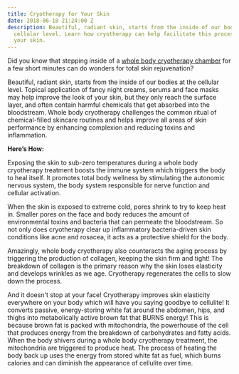 ```yaml
---
title: Cryotherapy for Your Skin
date: 2018-06-18 21:24:00 Z
description: Beautiful, radiant skin, starts from the inside of our bodies at the
  cellular level. Learn how cryotherapy can help facilitate this process and improve
  your skin.
---
```


Did you know that stepping inside of a [whole body cryotherapy chamber](/cryotherapy) for a few short minutes can do wonders for total skin rejuvenation? 

Beautiful, radiant skin, starts from the inside of our bodies at the cellular level. Topical application of fancy night creams, serums and face masks may help improve the look of your skin, but they only reach the surface layer, and often contain harmful chemicals that get absorbed into the bloodstream. Whole body cryotherapy challenges the common ritual of chemical-filled skincare routines and helps improve all areas of skin performance by enhancing complexion and reducing toxins and inflammation. 

**Here’s How:**

Exposing the skin to sub-zero temperatures during a whole body cryotherapy treatment boosts the immune system which triggers the body to heal itself. It promotes total body wellness by stimulating the autonomic nervous system, the body system responsible for nerve function and cellular activation. 

When the skin is exposed to extreme cold, pores shrink to try to keep heat in. Smaller pores on the face and body reduces the amount of environmental toxins and bacteria that can permeate the bloodstream. So not only does cryotherapy clear up inflammatory bacteria-driven skin conditions like acne and rosacea, it acts as a protective shield for the body. 

Amazingly, whole body cryotherapy also counteracts the aging process by triggering the production of collagen, keeping the skin firm and tight! The breakdown of collagen is the primary reason why the skin loses elasticity and develops wrinkles as we age. Cryotherapy regenerates the cells to slow down the process. 

And it doesn't stop at your face! Cryotherapy improves skin elasticity everywhere on your body which will have you saying goodbye to cellulite! It converts passive, energy-storing white fat around the abdomen, hips, and thighs into metabolically active brown fat that BURNS energy! This is because brown fat is packed with mitochondria, the powerhouse of the cell that produces energy from the breakdown of carbohydrates and fatty acids. When the body shivers during a whole body cryotherapy treatment, the mitochondria are triggered to produce heat. The process of heating the body back up uses the energy from stored white fat as fuel, which burns calories and can diminish the appearance of cellulite over time.